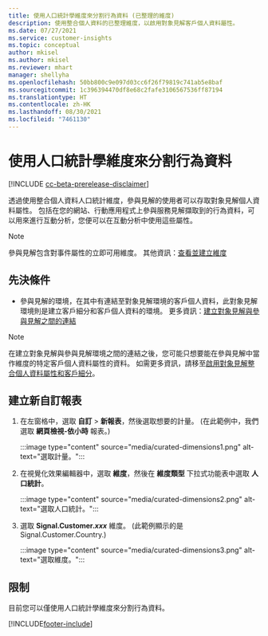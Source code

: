 ```yaml
---
title: 使用人口統計學維度來分割行為資料 (已整理的維度)
description: 使用整合個人資料的已整理維度，以啟用對象見解客戶個人資料屬性。
ms.date: 07/27/2021
ms.service: customer-insights
ms.topic: conceptual
author: mkisel
ms.author: mkisel
ms.reviewer: mhart
manager: shellyha
ms.openlocfilehash: 50bb800c9e097d03cc6f26f79819c741ab5e8baf
ms.sourcegitcommit: 1c396394470df8e68c2fafe3106567536ff87194
ms.translationtype: HT
ms.contentlocale: zh-HK
ms.lasthandoff: 08/30/2021
ms.locfileid: "7461130"
---
```

# <a name="use-demographic-dimensions-for-splitting-behavioral-data"></a>使用人口統計學維度來分割行為資料

[!INCLUDE [cc-beta-prerelease-disclaimer](includes/cc-beta-prerelease-disclaimer.md)]

透過使用整合個人資料人口統計維度，參與見解的使用者可以存取對象見解個人資料屬性。 包括在您的網站、行動應用程式上參與服務見解擷取到的行為資料，可以用來進行互動分析，您便可以在互動分析中使用這些屬性。

>[!NOTE]
> 參與見解包含對事件屬性的立即可用維度。 其他資訊：[查看並建立維度](dimensions.md)

## <a name="prerequisite"></a>先決條件

- 參與見解的環境，在其中有連結至對象見解環境的客戶個人資料，此對象見解環境則是建立客戶細分和客戶個人資料的環境。 更多資訊：[建立對象見解與參與見解之間的連結](integrate-audience-insights-engagement-insights.md)

> [!NOTE]
> 在建立對象見解與參與見解環境之間的連結之後，您可能只想要能在參與見解中當作維度的特定客戶個人資料屬性的資料。 如需更多資訊，請移至[啟用對象見解整合個人資料屬性和客戶細分](integrate-audience-insights-engagement-insights.md#enable-audience-insights-unified-profiles-attributes-and-segments)。<!--note from editor: Suggested. -->

## <a name="create-a-new-custom-report"></a>建立新自訂報表

1. 在左窗格中，選取 **自訂** > **新報表**，然後選取想要的計量。 (在此範例中，我們選取 **網頁檢視-依小時** 報表。)

    :::image type="content" source="media/curated-dimensions1.png" alt-text="選取計量。":::

2. 在視覺化效果編輯器中，選取 **維度**，然後在 **維度類型** 下拉式功能表中選取 **人口統計**。

    :::image type="content" source="media/curated-dimensions2.png" alt-text="選取人口統計。":::

3. 選取 **Signal.Customer.*xxx*** 維度。 (此範例顯示的是 Signal.Customer.Country.)

    :::image type="content" source="media/curated-dimensions3.png" alt-text="選取維度。":::
  
## <a name="limitations"></a>限制

目前您可以僅使用人口統計學維度來分割行為資料。


[!INCLUDE[footer-include](../includes/footer-banner.md)]
